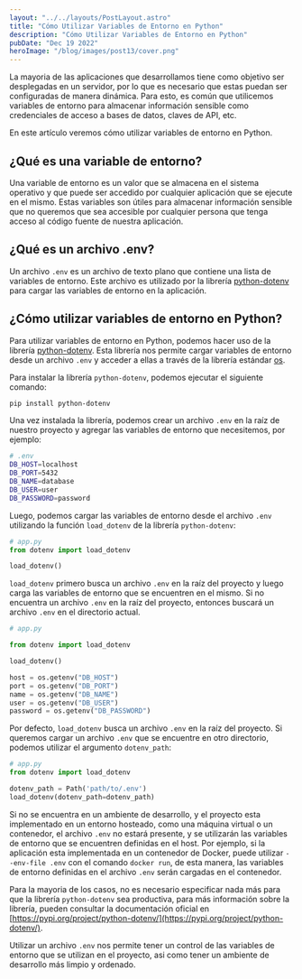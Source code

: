 ```yaml
---
layout: "../../layouts/PostLayout.astro"
title: "Cómo Utilizar Variables de Entorno en Python"
description: "Cómo Utilizar Variables de Entorno en Python"
pubDate: "Dec 19 2022"
heroImage: "/blog/images/post13/cover.png"
---
```


La mayoria de las aplicaciones que desarrollamos tiene como objetivo ser desplegadas en un servidor, por lo que es necesario que estas puedan ser configuradas de manera dinámica. Para esto, es común que utilicemos variables de entorno para almacenar información sensible como credenciales de acceso a bases de datos, claves de API, etc. 

En este artículo veremos cómo utilizar variables de entorno en Python.


## ¿Qué es una variable de entorno?

Una variable de entorno es un valor que se almacena en el sistema operativo y que puede ser accedido por cualquier aplicación que se ejecute en el mismo. Estas variables son útiles para almacenar información sensible que no queremos que sea accesible por cualquier persona que tenga acceso al código fuente de nuestra aplicación.

## ¿Qué es un archivo .env?

Un archivo `.env` es un archivo de texto plano que contiene una lista de variables de entorno. Este archivo es utilizado por la librería [python-dotenv](https://pypi.org/project/python-dotenv/) para cargar las variables de entorno en la aplicación.

## ¿Cómo utilizar variables de entorno en Python?

Para utilizar variables de entorno en Python, podemos hacer uso de la librería [python-dotenv](https://pypi.org/project/python-dotenv/). Esta librería nos permite cargar variables de entorno desde un archivo `.env` y acceder a ellas a través de la librería estándar [os](https://docs.python.org/3/library/os.html).

Para instalar la librería `python-dotenv`, podemos ejecutar el siguiente comando:

```bash
pip install python-dotenv
```

Una vez instalada la librería, podemos crear un archivo `.env` en la raíz de nuestro proyecto y agregar las variables de entorno que necesitemos, por ejemplo:

```bash
# .env
DB_HOST=localhost
DB_PORT=5432
DB_NAME=database
DB_USER=user
DB_PASSWORD=password
```

Luego, podemos cargar las variables de entorno desde el archivo `.env` utilizando la función `load_dotenv` de la librería `python-dotenv`:

```python
# app.py
from dotenv import load_dotenv

load_dotenv()
```

`load_dotenv` primero busca un archivo `.env` en la raíz del proyecto y luego carga las variables de entorno que se encuentren en el mismo. Si no encuentra un archivo `.env` en la raíz del proyecto, entonces buscará un archivo `.env` en el directorio actual. 

```python
# app.py

from dotenv import load_dotenv

load_dotenv()

host = os.getenv("DB_HOST")
port = os.getenv("DB_PORT")
name = os.getenv("DB_NAME")
user = os.getenv("DB_USER")
password = os.getenv("DB_PASSWORD")
```

Por defecto, `load_dotenv` busca un archivo `.env` en la raíz del proyecto. Si queremos cargar un archivo `.env` que se encuentre en otro directorio, podemos utilizar el argumento `dotenv_path`:

```python
# app.py
from dotenv import load_dotenv

dotenv_path = Path('path/to/.env')
load_dotenv(dotenv_path=dotenv_path)
```
Si no se encuentra en un ambiente de desarrollo, y el proyecto esta implementado en un entorno hosteado, como una máquina virtual o un contenedor, el archivo `.env` no estará presente, y se utilizarán las variables de entorno que se encuentren definidas en el host. Por ejemplo, si la aplicación esta implementada en un contenedor de Docker, puede utilizar `--env-file .env` con el comando `docker run`, de esta manera, las variables de entorno definidas en el archivo `.env` serán cargadas en el contenedor.

Para la mayoria de los casos, no es necesario especificar nada más para que la librería `python-dotenv` sea productiva, para más información sobre la librería, pueden consultar la documentación oficial en [https://pypi.org/project/python-dotenv/](https://pypi.org/project/python-dotenv/).

Utilizar un archivo `.env` nos permite tener un control de las variables de entorno que se utilizan en el proyecto, asi como tener un ambiente de desarrollo más limpio y ordenado.
